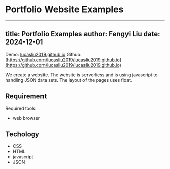 # Portfolio Website Examples
---
title: Portfolio Examples
author: Fengyi Liu
date: 2024-12-01
---
Demo: [lucasliu2019.github.io](lucasliu2019.github.io)
Github: [https://github.com/lucasliu2019/lucasliu2019.github.io](https://github.com/lucasliu2019/lucasliu2019.github.io)



We create a website. The website is serverliess and is using javascript to handling JSON data sets.
The layout of the pages uses float. 


## Requirement
Required tools:
- web browser

## Techology
- CSS
- HTML
- javascript
- JSON





